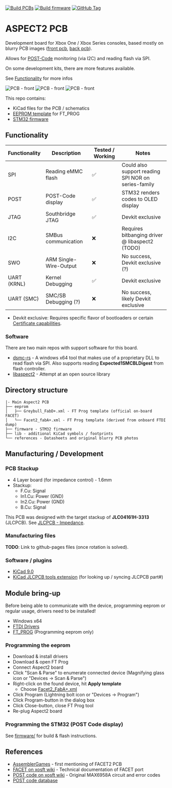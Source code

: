 [![Build PCBs](https://github.com/xboxoneresearch/ASPECT2-PCB/actions/workflows/build_pcbs.yml/badge.svg)](https://github.com/xboxoneresearch/ASPECT2-PCB/actions/workflows/build_pcbs.yml)
[![Build firmware](https://github.com/xboxoneresearch/ASPECT2-PCB/actions/workflows/build_stm32_fw.yml/badge.svg)](https://github.com/xboxoneresearch/ASPECT2-PCB/actions/workflows/build_stm32_fw.yml)
[![GitHub Tag](https://img.shields.io/github/v/tag/XboxOneResearch/ASPECT2-PCB)](https://github.com/xboxoneresearch/ASPECT2-PCB/releases)


# ASPECT2 PCB

Development board for Xbox One / Xbox Series consoles, based mostly on blurry PCB images ([front pcb](./references/orig_pcb_front.jpg), [back pcb](./references/orig_pcb_back.jpg)).

Allows for [POST-Code](https://xboxoneresearch.github.io/wiki/hardware/post/) monitoring (via I2C) and reading flash via SPI.

On some development kits, there are more features available.

See [Functionality](#functionality) for more infos

![PCB - front](https://xboxoneresearch.github.io/ASPECT2-PCB/3D/FACET-3D_top.png)
![PCB - front](https://xboxoneresearch.github.io/ASPECT2-PCB/3D/FACET-3D_top30deg.png)
![PCB - front](https://xboxoneresearch.github.io/ASPECT2-PCB/3D/FACET-3D_bottom.png)


This repo contains:

* KiCad files for the PCB / schematics
* [EEPROM template](./eeprom/) for FT_PROG
* [STM32 firmware](./firmware/)

## Functionality

| Functionality | Description            | Tested / Working   | Notes                                               |
| ------------- | ---------------------- | ------------------ | --------------------------------------------------- |
| SPI           | Reading eMMC flash     | ✅                 | Could also support reading SPI NOR on series-family |
| POST          | POST-Code display      | ✅                 | STM32 renders codes to OLED display                 |
| JTAG          | Southbridge JTAG       | ✅                 | Devkit exclusive                                    |
| I2C           | SMBus communication    | ❌                 | Requires bitbanging driver @ libaspect2 (TODO)      |
| SWO           | ARM Single-Wire-Output | ❌                 | No success, Devkit exclusive (?)                    |
| UART (KRNL)   | Kernel Debugging       | ✅                 | Devkit exclusive                                    |
| UART (SMC)    | SMC/SB Debugging (?)   | ❌                 | No success, likely Devkit exclusive                 |


* Devkit exclusive: Requires specific flavor of bootloaders or certain [Certificate capabilities](https://xboxoneresearch.github.io/wiki/security/certificates/#capabilities).


### Software

There are two main repos with support software for this board.

- [dsmc-rs]() - A windows x64 tool that makes use of a proprietary DLL to read flash via SPI. Also supports reading **Expected1SMCBLDigest** from flash controller.
- [libaspect2](https://github.com/xboxoneresearch/libaspect2) - Attempt at an open source library

## Directory structure

```text
|- Main Aspect2 PCB
├── eeprom
│   ├── Greybull_FabD+.xml - FT Prog template (official on-board FACET)
│   └── Facet2_fabA+.xml - FT Prog template (derived from onboard FTDI dump)
├── firmware - STM32 firmware
├── lib - additional KiCad symbols / footprints
└── references - Datasheets and original blurry PCB photos
```

## Manufacturing / Development

### PCB Stackup

- 4 Layer board (for impedance control) - 1.6mm
- Stackup:
  - F.Cu: Signal
  - In1.Cu: Power (GND)
  - In2.Cu: Power (GND)
  - B.Cu: Signal

This PCB was designed with the target stackup of **JLC04161H-3313** (JLCPCB). See [JLCPCB - Impedance](https://jlcpcb.com/impedance).

### Manufacturing files

**TODO**: Link to github-pages files (once rotation is solved).

### Software / plugins

* [KiCad 9.0](https://www.kicad.org/download/)
* [KiCad JLCPCB tools extension](https://github.com/Bouni/kicad-jlcpcb-tools) (for looking up / syncing JLCPCB part#)

## Module bring-up

Before being able to communicate with the device, programming eeprom or regular usage, drivers need to be installed!

* Windows x64
* [FTDI Drivers](https://ftdichip.com/wp-content/uploads/2021/08/CDM212364_Setup.zip)
* [FT_PROG](https://ftdichip.com/utilities/#ft_prog) (Programming eeprom only)

### Programming the eeprom

* Download & install drivers
* Download & open FT Prog
* Connect Aspect2 board
* Click "Scan & Parse" to enumerate connected device (Magnifying glass icon or "Devices -> Scan & Parse")
* Right-click on the found device, hit **Apply template**
  - Choose [Facet2_FabA+.xml](./eeprom/Facet2_FabA+.xml)
* Click Program (Lightning bolt icon or "Devices -> Program")
* Click Program-button in the dialog box
* Click Close-button, close FT Prog tool
* Re-plug Aspect2 board

### Programming the STM32 (POST Code display)

See [firmware/](./firmware/) for build & flash instructions.

## References

- [AssemblerGames](https://web.archive.org/web/20250327165519/https://assemblergames.org/viewtopic.php?p=870129) - first mentioning of FACET2 PCB
- [FACET on xosft wiki](https://xboxoneresearch.github.io/wiki/hardware/facet/) - Technical documentation of FACET port
- [POST code on xosft wiki](https://xboxoneresearch.github.io/wiki/hardware/post/) - Original MAX6958A circuit and error codes
- [POST code database](https://errors.xboxresearch.com)
